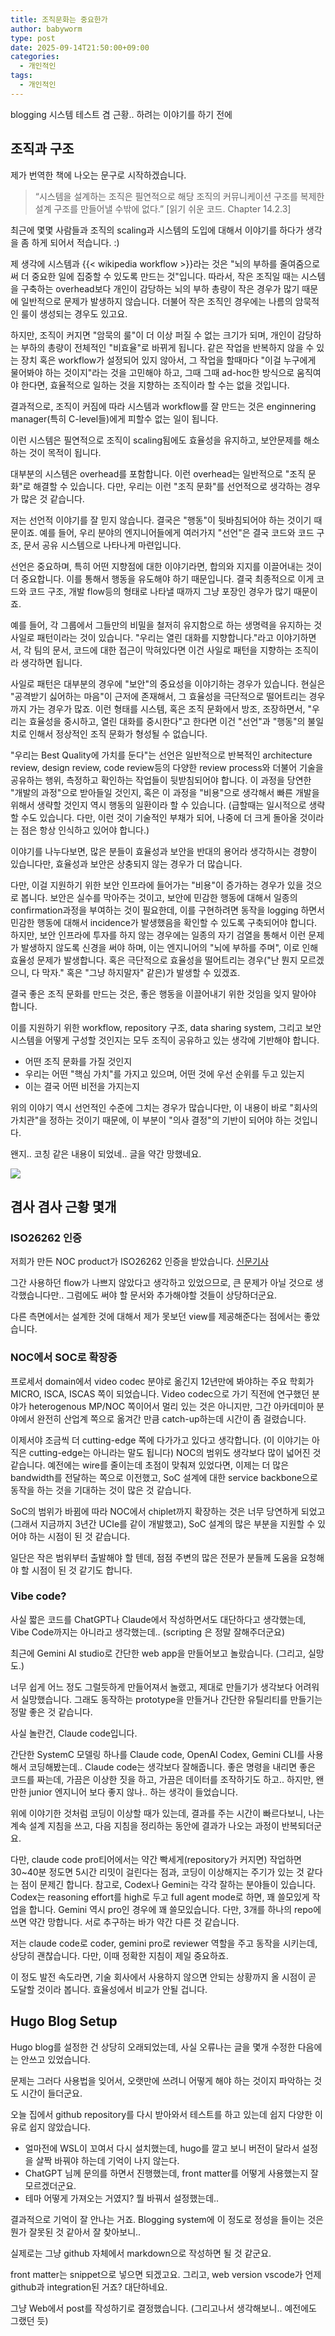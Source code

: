 ```yaml
---
title: 조직문화는 중요한가
author: babyworm
type: post
date: 2025-09-14T21:50:00+09:00
categories:
  - 개인적인
tags:
  - 개인적인
---
```

blogging 시스템 테스트 겸 근황.. 하려는 이야기를 하기 전에




## 조직과 구조
제가 번역한 책에 나오는 문구로 시작하겠습니다.

> “시스템을 설계하는 조직은 필연적으로 해당 조직의 커뮤니케이션 구조를 복제한 설계 구조를 만들어낼 수밖에 없다.” [읽기 쉬운 코드. Chapter 14.2.3]

최근에 몇몇 사람들과 조직의 scaling과 시스템의 도입에 대해서 이야기를 하다가 생각을 좀 하게 되어서 적습니다. :)

제 생각에 시스템과 {{< wikipedia workflow >}}라는 것은 "뇌의 부하를 줄여줌으로써 더 중요한 일에 집중할 수 있도록 만드는 것"입니다.
따라서, 작은 조직일 때는 시스템을 구축하는 overhead보다 개인이 감당하는 뇌의 부하 총량이 작은 경우가 많기 때문에 일반적으로 문제가 발생하지 않습니다. 더불어 작은 조직인 경우에는 나름의 암묵적인 룰이 생성되는 경우도 있고요.

하지만, 조직이 커지면 "암묵의 룰"이 더 이상 퍼질 수 없는 크기가 되며, 개인이 감당하는 부하의 총량이 전체적인 "비효율"로 바뀌게 됩니다.
같은 작업을 반복하지 않을 수 있는 장치 혹은 workflow가 설정되어 있지 않아서, 그 작업을 할때마다 "이걸 누구에게 물어봐야 하는 것이지"라는 것을 고민해야 하고, 그때 그때 ad-hoc한 방식으로 움직여야 한다면, 효율적으로 일하는 것을 지향하는 조직이라 할 수는 없을 것입니다.

결과적으로, 조직이 커짐에 따라 시스템과 workflow를 잘 만드는 것은 enginnering manager(특히 C-level들)에게 피할수 없는 일이 됩니다.

이런 시스템은 필연적으로 조직이 scaling됨에도 효율성을 유지하고, 보안문제를 해소하는 것이 목적이 됩니다.

대부분의 시스템은 overhead를 포함합니다. 이런 overhead는 일반적으로 "조직 문화"로 해결할 수 있습니다. 다만, 우리는 이런 "조직 문화"를 선언적으로 생각하는 경우가 많은 것 같습니다.


저는 선언적 이야기를 잘 믿지 않습니다. 결국은 "행동"이 뒷바침되어야 하는 것이기 때문이죠. 예를 들어, 우리 분야의 엔지니어들에게 여러가지 "선언"은 결국 코드와 코드 구조, 문서 공유 시스템으로 나타나게 마련입니다.

선언은 중요하며, 특히 어떤 지향점에 대한 이야기라면, 합의와 지지를 이끌어내는 것이 더 중요합니다. 이를 통해서 행동을 유도해야 하기 때문입니다.
결국 최종적으로 이게 코드와 코드 구조, 개발 flow등의 형태로 나타낼 때까지 그냥 포장인 경우가 많기 때문이죠.

예를 들어, 각 그룹에서 그들만의 비밀을 철저히 유지함으로 하는 생명력을 유지하는 것 사일로 패턴이라는 것이 있습니다. "우리는 열린 대화를 지향합니다."라고 이야기하면서, 각 팀의 문서, 코드에 대한 접근이 막혀있다면 이건 사일로 패턴을 지향하는 조직이라 생각하면 됩니다.

사일로 패턴은 대부분의 경우에 "보안"의 중요성을 이야기하는 경우가 있습니다. 현실은 "공격받기 싫어하는 마음"이 근저에 존재해서, 그 효율성을 극단적으로 떨어트리는 경우까지 가는 경우가 많죠.
이런 형태를 시스템, 혹은 조직 문화에서 방조, 조장하면서, "우리는 효율성을 중시하고, 열린 대화를 중시한다"고 한다면 이건 "선언"과 "행동"의 불일치로 인해서 정상적인 조직 문화가 형성될 수 없습니다.

"우리는 Best Quality에 가치를 둔다"는 선언은 일반적으로 반복적인 architecture review, design review, code review등의 다양한 review process와 더불어 기술을 공유하는 행위, 측정하고 확인하는 작업들이 뒷받침되어야 합니다.
이 과정을 당연한 "개발의 과정"으로 받아들일 것인지, 혹은 이 과정을 "비용"으로 생각해서 빠른 개발을 위해서 생략할 것인지 역시 행동의 일환이라 할 수 있습니다. (급할때는 일시적으로 생략할 수도 있습니다. 다만, 이런 것이 기술적인 부채가 되어, 나중에 더 크게 돌아올 것이라는 점은 항상 인식하고 있어야 합니다.)

이야기를 나누다보면, 많은 분들이 효율성과 보안을 반대의 용어라 생각하시는 경향이 있습니다만, 효율성과 보안은 상충되지 않는 경우가 더 많습니다.

다만, 이걸 지원하기 위한 보안 인프라에 들어가는 "비용"이 증가하는 경우가 있을 것으로 봅니다.
보안은 실수를 막아주는 것이고, 보안에 민감한 행동에 대해서 일종의 confirmation과정을 부여하는 것이 필요한데, 이를 구현하려면 동작을 logging 하면서 민감한 행동에 대해서 incidence가 발생했음을 확인할 수 있도록 구축되어야 합니다.
하지만, 보안 인프라에 투자를 하지 않는 경우에는 일종의 자기 검열을 통해서 이런 문제가 발생하지 않도록 신경을 써야 하며, 이는 엔지니어의 "뇌에 부하를 주며", 이로 인해 효율성 문제가 발생합니다. 혹은 극단적으로 효율성을 떨어트리는 경우("난 뭔지 모르겠으니, 다 막자." 혹은 "그냥 하지말자" 같은)가 발생할 수 있겠죠.

결국 좋은 조직 문화를 만드는 것은, 좋은 행동을 이끌어내기 위한 것임을 잊지 말아야 합니다.

이를 지원하기 위한 workflow, repository 구조, data sharing system, 그리고 보안 시스템을 어떻게 구성할 것인지는 모두 조직이 공유하고 있는 생각에 기반해야 합니다.

- 어떤 조직 문화를 가질 것인지
- 우리는 어떤 "핵심 가치"를 가지고 있으며, 어떤 것에 우선 순위를 두고 있는지
- 이는 결국 어떤 비전을 가지는지

위의 이야기 역시 선언적인 수준에 그치는 경우가 많습니다만, 이 내용이 바로 "회사의 가치관"을 정하는 것이기 때문에, 이 부분이 "의사 결정"의 기반이 되어야 하는 것입니다.

왠지.. 코칭 같은 내용이 되었네.. 글을 약간 망했네요.

<img src="featured_security_vs_culture.png">

## 겸사 겸사 근황 몇개

### ISO26262 인증
저희가 만든 NOC product가 ISO26262 인증을 받았습니다. [신문기사](https://zdnet.co.kr/view/?no=20250903092023)

그간 사용하던 flow가 나쁘지 않았다고 생각하고 있었으므로, 큰 문제가 아닐 것으로 생각했습니다만.. 그럼에도 써야 할 문서와 추가해야할 것들이 상당하더군요.

다른 측면에서는 설계한 것에 대해서 제가 못보던 view를 제공해준다는 점에서는 좋았습니다.


### NOC에서 SOC로 확장중
프로세서 domain에서 video codec 분야로 옮긴지 12년만에 봐야하는 주요 학회가 MICRO, ISCA, ISCAS 쪽이 되었습니다.
Video codec으로 가기 직전에 연구했던 분야가 heterogenous MP/NOC 쪽이어서 멀리 있는 것은 아니지만, 그간 아카데미아 분야에서 완전히 산업계 쪽으로 옮겨간 만큼 catch-up하는데 시간이 좀 걸렸습니다.

이제서야 조금씩 더 cutting-edge 쪽에 다가가고 있다고 생각합니다. (이 이야기는 아직은 cutting-edge는 아니라는 말도 됩니다)
NOC의 범위도 생각보다 많이 넓어진 것 같습니다. 예전에는 wire를 줄이는데 초점이 맞춰져 있었다면, 이제는 더 많은 bandwidth를 전달하는 쪽으로 이전했고, SoC 설계에 대한 service backbone으로 동작을 하는 것을 기대하는 것이 많은 것 같습니다.

SoC의 범위가 바뀜에 따라 NOC에서 chiplet까지 확장하는 것은 너무 당연하게 되었고(그래서 지금까지 3년간 UCIe를 같이 개발했고), SoC 설계의 많은 부분을 지원할 수 있어야 하는 시점이 된 것 같습니다.

일단은 작은 범위부터 출발해야 할 텐데, 점점 주변의 많은 전문가 분들께 도움을 요청해야 할 시점이 된 것 같기도 합니다.


### Vibe code?
사실 짧은 코드를 ChatGPT나 Claude에서 작성하면서도 대단하다고 생각했는데, Vibe Code까지는 아니라고 생각했는데.. (scripting 은 정말 잘해주더군요)

최근에 Gemini AI studio로 간단한 web app을 만들어보고 놀랐습니다. (그리고, 실망도.)

너무 쉽게 어느 정도 그럴듯하게 만들어져서 놀랬고, 제대로 만들기가 생각보다 어려워서 실망했습니다. 그래도 동작하는 prototype을 만들거나 간단한 유틸리티를 만들기는 정말 좋은 것 같습니다.

사실 놀란건, Claude code입니다.

간단한 SystemC 모델링 하나를 Claude code, OpenAI Codex, Gemini CLI를 사용해서 코딩해봤는데.. Claude code는 생각보다 잘해줍니다. 좋은 명령을 내리면 좋은 코드를 짜는데, 가끔은 이상한 짓을 하고, 가끔은 데이터를 조작하기도 하고.. 하지만, 왠만한 junior 엔지니어 보다 좋지 않나.. 하는 생각이 들었습니다.

위에 이야기한 것처럼 코딩이 이상할 때가 있는데, 결과를 주는 시간이 빠르다보니, 나는 계속 설계 지침을 쓰고, 다음 지침을 정리하는 동안에 결과가 나오는 과정이 반복되더군요.

다만, claude code pro티어에서는 약간 빡세게(repository가 커지면) 작업하면 30~40분 정도면 5시간 리밋이 걸린다는 점과, 코딩이 이상해지는 주기가 있는 것 같다는 점이 문제긴 합니다.
참고로, Codex나 Gemini는 각각 잘하는 분야들이 있습니다. Codex는 reasoning effort를 high로 두고 full agent mode로 하면, 꽤 쓸모있게 작업을 합니다. Gemini 역시 pro인 경우에 꽤 쓸모있습니다.
다만, 3개를 하나의 repo에 쓰면 약간 망합니다. 서로 추구하는 바가 약간 다른 것 같습니다.

저는 claude code로 coder, gemini pro로 reviewer 역할을 주고 동작을 시키는데, 상당히 괜찮습니다. 다만, 이때 정확한 지침이 제일 중요하죠.

이 정도 발전 속도라면, 기술 회사에서 사용하지 않으면 안되는 상황까지 올 시점이 곧 도달할 것이라 봅니다. 효율성에서 비교가 안될 겁니다.


## Hugo Blog Setup
Hugo blog를 설정한 건 상당히 오래되었는데, 사실 오류나는 글을 몇개 수정한 다음에는 안쓰고 있었습니다.

문제는 그러다 사용법을 잊어서, 오랫만에 쓰려니 어떻게 해야 하는 것이지 파악하는 것도 시간이 들더군요.

오늘 집에서 github repository를 다시 받아와서 테스트를 하고 있는데 쉽지 다양한 이유로 쉽지 않았습니다.

- 얼마전에 WSL이 꼬여서 다시 설치했는데, hugo를 깔고 보니 버전이 달라서 설정을 살짝 바꿔야 하는데 기억이 나지 않는다.
- ChatGPT 님께 문의를 하면서 진행했는데, front matter를 어떻게 사용했는지 잘 모르겠더군요.
- 테마 어떻게 가져오는 거였지? 뭘 바꿔서 설정했는데..

결과적으로 기억이 잘 안나는 거죠. Blogging system에 이 정도로 정성을 들이는 것은 뭔가 잘못된 것 같아서 잘 찾아보니..

실제로는 그냥 github 자체에서 markdown으로 작성하면 될 것 같군요.

front matter는 snippet으로 넣으면 되겠고요. 그리고, web version vscode가 언제 github과 integration된 거죠? 대단하네요.


그냥 Web에서 post를 작성하기로 결정했습니다. (그리고나서 생각해보니.. 예전에도 그랬던 듯)
